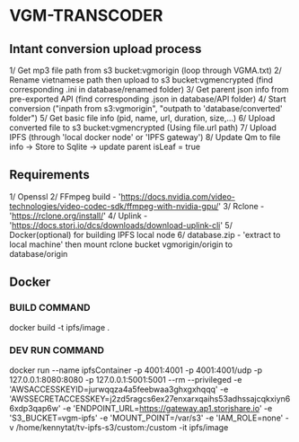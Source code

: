 # VGM-TRANSCODER

## Intant conversion upload process

1/ Get mp3 file path from s3 bucket:vgmorigin (loop through VGMA.txt)
2/ Rename vietnamese path then upload to s3 bucket:vgmencrypted (find corresponding .ini in database/renamed folder)
3/ Get parent json info from pre-exported API (find corresponding .json in database/API folder)
4/ Start conversion ("inpath from s3:vgmorigin", "outpath to 'database/converted' folder")
5/ Get basic file info (pid, name, url, duration, size,...)
6/ Upload converted file to s3 bucket:vgmencrypted (Using file.url path)
7/ Upload IPFS (through 'local docker node' or 'IPFS gateway')
8/ Update Qm to file info -> Store to Sqlite -> update parent isLeaf = true

## Requirements

1/ Openssl
2/ FFmpeg build - 'https://docs.nvidia.com/video-technologies/video-codec-sdk/ffmpeg-with-nvidia-gpu/'
3/ Rclone - 'https://rclone.org/install/'
4/ Uplink - 'https://docs.storj.io/dcs/downloads/download-uplink-cli'
5/ Docker(optional) for building IPFS local node
6/ database.zip - 'extract to local machine' then mount rclone bucket vgmorigin/origin to database/origin

## Docker

### BUILD COMMAND

docker build -t ipfs/image .

### DEV RUN COMMAND

docker run --name ipfsContainer -p 4001:4001 -p 4001:4001/udp -p 127.0.0.1:8080:8080 -p 127.0.0.1:5001:5001 --rm --privileged -e 'AWSACCESSKEYID=jurwqqza4a5feebwaa3ghxgxhqqq' -e 'AWSSECRETACCESSKEY=j2zd5ragcs6ex27enxarxqaihs53adhssajcqkxiyn66xdp3qap6w' -e 'ENDPOINT_URL=https://gateway.ap1.storjshare.io' -e 'S3_BUCKET=vgm-ipfs' -e 'MOUNT_POINT=/var/s3' -e 'IAM_ROLE=none' -v /home/kennytat/tv-ipfs-s3/custom:/custom -it ipfs/image
